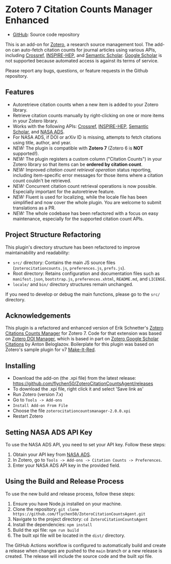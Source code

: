 # Zotero 7 Citation Counts Manager Enhanced

- [GitHub](https://github.com/flychen50/ZoteroCitationCountsAgent): Source
  code repository

This is an add-on for [Zotero](https://www.zotero.org), a research source management tool. The add-on can auto-fetch citation counts for journal articles using various APIs, including [Crossref](https://www.crossref.org), [INSPIRE-HEP](https://inspirehep.net), and [Semantic Scholar](https://www.semanticscholar.org). [Google Scholar](https://scholar.google.com) is not supported because automated access is against its terms of service.

Please report any bugs, questions, or feature requests in the Github repository.

## Features

- Autoretrieve citation counts when a new item is added to your Zotero library.
- Retrieve citation counts manually by right-clicking on one or more items in your Zotero library.
- Works with the following APIs: [Crossref](https://www.crossref.org), [INSPIRE-HEP](https://inspirehep.net), [Semantic Scholar](https://www.semanticscholar.org), and [NASA ADS](https://ui.adsabs.harvard.edu).
- For NASA ADS, if DOI or arXiv ID is missing, attempts to fetch citations using title, author, and year.
- _NEW:_ The plugin is compatible with **Zotero 7** (Zotero 6 is **NOT** supported!).
- _NEW:_ The plugin registers a custom column ("Citation Counts") in your Zotero library so that items can be **ordered by citation count**.
- _NEW:_ Improved _citation count retrieval operation_ status reporting, including item-specific error messages for those items where a citation count couldn't be retrieved.
- _NEW:_ Concurrent citation count retrieval operations is now possible. Especially important for the autoretrieve feature.
- _NEW:_ Fluent is used for localizing, while the locale file has been simplified and now cover the whole plugin. You are welcome to submit translations as a PR.
- _NEW:_ The whole codebase has been refactored with a focus on easy maintenance, especially for the supported citation count APIs.

## Project Structure Refactoring

This plugin's directory structure has been refactored to improve maintainability and readability:

- `src/` directory: Contains the main JS source files (`zoterocitationcounts.js`, `preferences.js`, `prefs.js`).
- Root directory: Retains configuration and documentation files such as `manifest.json`, `bootstrap.js`, `preferences.xhtml`, `README.md`, and `LICENSE`.
- `locale/` and `bin/` directory structures remain unchanged.

If you need to develop or debug the main functions, please go to the `src/` directory.

## Acknowledgements

This plugin is a refactored and enhanced version of Erik Schnetter's [Zotero Citations Counts Manager](https://github.com/eschnett/zotero-citationcounts) for Zotero 7. Code for that extension was based on [Zotero DOI Manager](https://github.com/bwiernik/zotero-shortdoi), which is based in part on [Zotero Google Scholar Citations](https://github.com/beloglazov/zotero-scholar-citations) by Anton Beloglazov.
Boilerplate for this plugin was based on Zotero's sample plugin for v7 [Make-It-Red](https://github.com/zotero/make-it-red).

## Installing

- Download the add-on (the .xpi file) from the latest release: https://github.com/flychen50/ZoteroCitationCountsAgent/releases
- To download the .xpi file, right click it and select 'Save link as'
- Run Zotero (version 7.x)
- Go to `Tools -> Add-ons`
- `Install Add-on From File`
- Choose the file `zoterocitationcountsmanager-2.0.0.xpi`
- Restart Zotero

## Setting NASA ADS API Key

To use the NASA ADS API, you need to set your API key. Follow these steps:

1. Obtain your API key from [NASA ADS](https://ui.adsabs.harvard.edu/user/settings/token).
2. In Zotero, go to `Tools -> Add-ons -> Citation Counts -> Preferences`.
3. Enter your NASA ADS API key in the provided field.

## Using the Build and Release Process

To use the new build and release process, follow these steps:

1. Ensure you have Node.js installed on your machine.
2. Clone the repository: `git clone https://github.com/flychen50/ZoteroCitationCountsAgent.git`
3. Navigate to the project directory: `cd ZoteroCitationCountsAgent`
4. Install the dependencies: `npm install`
5. Build the xpi file: `npm run build`
6. The built xpi file will be located in the `dist/` directory.

The GitHub Actions workflow is configured to automatically build and create a release when changes are pushed to the `main` branch or a new release is created. The release will include the source code and the built xpi file.

